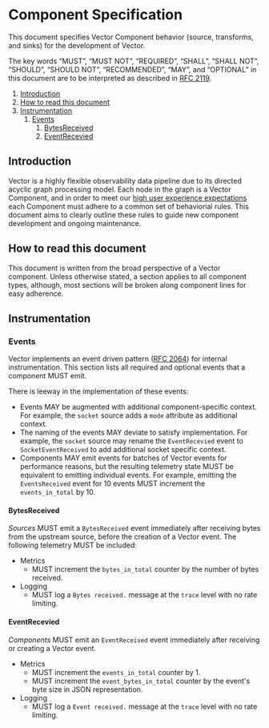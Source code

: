 # Component Specification

This document specifies Vector Component behavior (source, transforms, and
sinks) for the development of Vector.

The key words “MUST”, “MUST NOT”, “REQUIRED”, “SHALL”, “SHALL NOT”, “SHOULD”,
“SHOULD NOT”, “RECOMMENDED”, “MAY”, and “OPTIONAL” in this document are to be
interpreted as described in [RFC 2119].

<!-- MarkdownTOC autolink="true" style="ordered" indent="   " -->

1. [Introduction](#introduction)
1. [How to read this document](#how-to-read-this-document)
1. [Instrumentation](#instrumentation)
   1. [Events](#events)
      1. [BytesReceived](#bytesreceived)
      1. [EventRecevied](#eventrecevied)

<!-- /MarkdownTOC -->

## Introduction

Vector is a highly flexible observability data pipeline due to its directed
acyclic graph processing model. Each node in the graph is a Vector Component,
and in order to meet our [high user experience expectations] each Component must
adhere to a common set of behaviorial rules. This document aims to clearly
outline these rules to guide new component development and ongoing maintenance.

## How to read this document

This document is written from the broad perspective of a Vector component.
Unless otherwise stated, a section applies to all component types, although,
most sections will be broken along component lines for easy adherence.

## Instrumentation

### Events

Vector implements an event driven pattern ([RFC 2064]) for internal
instrumentation. This section lists all required and optional events that a
component MUST emit.

There is leeway in the implementation of these events:

* Events MAY be augmented with additional component-specific context. For
  example, the `socket` source adds a `mode` attribute as additional context.
* The naming of the events MAY deviate to satisfy implementation. For example,
  the `socket` source may rename the `EventRecevied` event to
  `SocketEventReceived` to add additional socket specific context.
* Components MAY emit events for batches of Vector events for performance
  reasons, but the resulting telemetry state MUST be equivalent to emitting
  individual events. For example, emitting the `EventsReceived` event for 10
  events MUST increment the `events_in_total` by 10.

#### BytesReceived

*Sources* MUST emit a `BytesReceived` event immediately after receiving bytes
from the upstream source, before the creation of a Vector event. The following
telemetry MUST be included:

* Metrics
   * MUST increment the `bytes_in_total` counter by the number of bytes
     received.
* Logging
   * MUST log a `Bytes received.` message at the `trace` level with no rate
     limiting.

#### EventRecevied

*Components* MUST emit an `EventReceived` event immediately after receiving or
creating a Vector event.

* Metrics
   * MUST increment the `events_in_total` counter by 1.
   * MUST increment the `event_bytes_in_total` counter by the event's byte
     size in JSON representation.
* Logging
   * MUST log a `Event received.` message at the `trace` level with no rate
     limiting.

[high user experience expectations]: https://github.com/timberio/vector/blob/master/docs/USER_EXPERIENCE_DESIGN.md
[RFC 2064]: https://github.com/timberio/vector/blob/master/rfcs/2020-03-17-2064-event-driven-observability.md
[RFC 2119]: https://datatracker.ietf.org/doc/html/rfc2119
